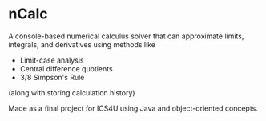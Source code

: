 # nCalc
A console-based numerical calculus solver that can approximate limits, integrals, and derivatives using methods like</br>
- Limit-case analysis
- Central difference quotients
- 3/8 Simpson's Rule

(along with storing calculation history)

Made as a final project for ICS4U using Java and object-oriented concepts.
